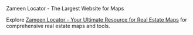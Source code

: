Zameen Locator - The Largest Website for Maps

Explore [Zameen Locator - Your Ultimate Resource for Real Estate Maps](https://zameenlocator.com/) for comprehensive real estate maps and tools.
